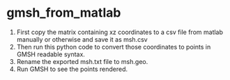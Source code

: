 # gmsh_from_matlab
1. First copy the matrix containing xz coordinates to a csv file from matlab manually or otherwise and save it as msh.csv
2. Then run this python code to convert those coordinates to points in GMSH readable syntax.
3. Rename the exported msh.txt file to msh.geo.
4. Run GMSH to see the points rendered.
